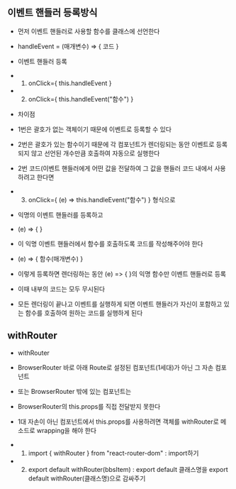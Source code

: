 ## 이벤트 핸들러 등록방식
* 먼저 이벤트 핸들러로 사용할 함수를 클래스에 선언한다
* handleEvent = (매개변수) => { 코드 }

* 이벤트 핸들러 등록
* 1. onClick={ this.handleEvent }
* 2. onClick={ this.handleEvent("함수") }
* 차이점
* 1번은 괄호가 없는 객체이기 때문에 이벤트로 등록할 수 있다
* 2번은 괄호가 있는 함수이기 때문에 각 컴포넌트가 렌더링되는 동안 이벤트로 등록되지 않고 선언된 개수만큼 호출하여 자동으로 실행한다

* 2번 코드(이벤트 핸들러에게 어떤 값을 전달하여 그 값을 핸들러 코드 내에서 사용하려고 한다면
* 3. onClick={ (e) => this.handleEvent("함수") } 형식으로
* 익명의 이벤트 핸들러를 등록하고
* (e) => { }
* 이 익명 이벤트 핸들러에서 함수를 호출하도록 코드를 작성해주어야 한다
* (e) => { 함수(매개변수) }

* 이렇게 등록하면 렌더링하는 동안 (e) => { }의 익명 함수만 이벤트 핸들러로 등록
* 이때 내부의 코드는 모두 무시된다
* 모든 렌더링이 끝나고 이벤트를 실행하게 되면 이벤트 핸들러가 자신이 포함하고 있는 함수를 호출하여 원하는 코드를 실행하게 된다

## withRouter

* withRouter
* BrowserRouter 바로 아래 Route로 설정된 컴포넌트(1세대)가 아닌 그 자손 컴포넌트
* 또는 BrowserRouter 밖에 있는 컴포넌트는
* BrowserRouter의 this.props를 직접 전달받지 못한다

* 1대 자손이 아닌 컴포넌트에서 this.props를 사용하려면 객체를 withRouter로 메소드로 wrapping을 해야 한다

* 1. import { withRouter } from "react-router-dom" : import하기
* 2. export default withRouter(bbsItem) : export default 클래스명을 export default withRouter(클래스명)으로 감싸주기